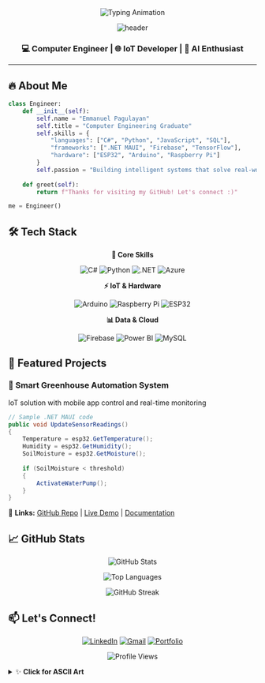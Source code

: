 <div align="center">
  <img src="https://readme-typing-svg.herokuapp.com?font=Fira+Code&pause=1000&color=00F718&width=435&lines=Hello+World!+I'm+Emmanuel+Pagulayan" alt="Typing Animation" />
  
  ![header](https://capsule-render.vercel.app/api?type=waving&color=gradient&height=120&section=header&text=Emmanuel%20Pagulayan&fontSize=40&fontAlignY=35&animation=fadeIn)
  <h3>💻 Computer Engineer | 🌐 IoT Developer | 🤖 AI Enthusiast</h3>
</div>

---

## 🔥 **About Me**

```python
class Engineer:
    def __init__(self):
        self.name = "Emmanuel Pagulayan"
        self.title = "Computer Engineering Graduate"
        self.skills = {
            "languages": ["C#", "Python", "JavaScript", "SQL"],
            "frameworks": [".NET MAUI", "Firebase", "TensorFlow"],
            "hardware": ["ESP32", "Arduino", "Raspberry Pi"]
        }
        self.passion = "Building intelligent systems that solve real-world problems"
    
    def greet(self):
        return f"Thanks for visiting my GitHub! Let's connect :)"

me = Engineer()
```

## **🛠 Tech Stack**

<div align="center">

**🧠 Core Skills**

![C#](https://img.shields.io/badge/C%23-239120?style=for-the-badge&logo=c-sharp&logoColor=white) ![Python](https://img.shields.io/badge/Python-3776AB?style=for-the-badge&logo=python&logoColor=white) ![.NET](https://img.shields.io/badge/.NET-512BD4?style=for-the-badge&logo=.net&logoColor=white) ![Azure](https://img.shields.io/badge/Azure-0089D6?style=for-the-badge&logo=microsoft-azure&logoColor=white)

**⚡ IoT & Hardware**

![Arduino](https://img.shields.io/badge/Arduino-00979D?style=for-the-badge&logo=arduino&logoColor=white) ![Raspberry Pi](https://img.shields.io/badge/Raspberry%20Pi-A22846?style=for-the-badge&logo=raspberry-pi&logoColor=white) ![ESP32](https://img.shields.io/badge/ESP32-E7352C?style=for-the-badge&logo=espressif&logoColor=white)

**📊 Data & Cloud**

![Firebase](https://img.shields.io/badge/Firebase-FFCA28?style=for-the-badge&logo=firebase&logoColor=black) ![Power BI](https://img.shields.io/badge/Power_BI-F2C811?style=for-the-badge&logo=powerbi&logoColor=black) ![MySQL](https://img.shields.io/badge/MySQL-4479A1?style=for-the-badge&logo=mysql&logoColor=white)

</div>

## **🌟 Featured Projects**

### **🌿 Smart Greenhouse Automation System**
IoT solution with mobile app control and real-time monitoring

```csharp
// Sample .NET MAUI code
public void UpdateSensorReadings()
{
    Temperature = esp32.GetTemperature();
    Humidity = esp32.GetHumidity();
    SoilMoisture = esp32.GetMoisture();
    
    if (SoilMoisture < threshold) 
    {
        ActivateWaterPump();
    }
}
```

🔗 **Links:** [GitHub Repo](#) | [Live Demo](#) | [Documentation](#)

## **📈 GitHub Stats**

<div align="center">

![GitHub Stats](https://github-readme-stats.vercel.app/api?username=YOUR_USERNAME&show_icons=true&theme=radical&hide_border=true)

![Top Languages](https://github-readme-stats.vercel.app/api/top-langs/?username=YOUR_USERNAME&layout=compact&theme=radical&hide_border=true)

![GitHub Streak](https://streak-stats.demolab.com/?user=YOUR_USERNAME&theme=radical&hide_border=true)

</div>

## **📫 Let's Connect!**

<div align="center">

[![LinkedIn](https://img.shields.io/badge/LinkedIn-0077B5?style=for-the-badge&logo=linkedin&logoColor=white)](#) [![Gmail](https://img.shields.io/badge/Gmail-D14836?style=for-the-badge&logo=gmail&logoColor=white)](#) [![Portfolio](https://img.shields.io/badge/Portfolio-%23000000.svg?style=for-the-badge&logo=firefox&logoColor=%23FF7139)](#)

</div>

<div align="center">

![Profile Views](https://komarev.com/ghpvc/?username=YOUR_USERNAME&label=Profile+Views&color=blueviolet&style=flat)

</div>

<details>
<summary>✨ <b>Click for ASCII Art</b></summary>

```
  _____                              _   
 | ____|_ __ ___  _ __ ___   __ _ _ __| | 
 |  _| | '_ ` _ \| '_ ` _ \ / _` | '__| | 
 | |___| | | | | | | | | | | (_| | |  |_| 
 |_____|_| |_| |_|_| |_| |_|\__,_|_|  (_) 
```

</details>
